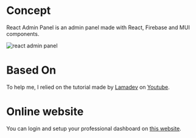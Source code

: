 # Concept

React Admin Panel is an admin panel made with React, Firebase and MUI components. 

![react admin panel](https://www.hebergeur-image.com/upload/88.174.47.6-63cfb0d2ac260.png)

# Based On
To help me, I relied on the tutorial made by [Lamadev](https://github.com/safak) on [Youtube](https://www.youtube.com/watch?v=yKV1IGahXqA).


# Online website

You can login and setup your professional dashboard on [this website](https://react-admin-panel-tau.vercel.app/login).